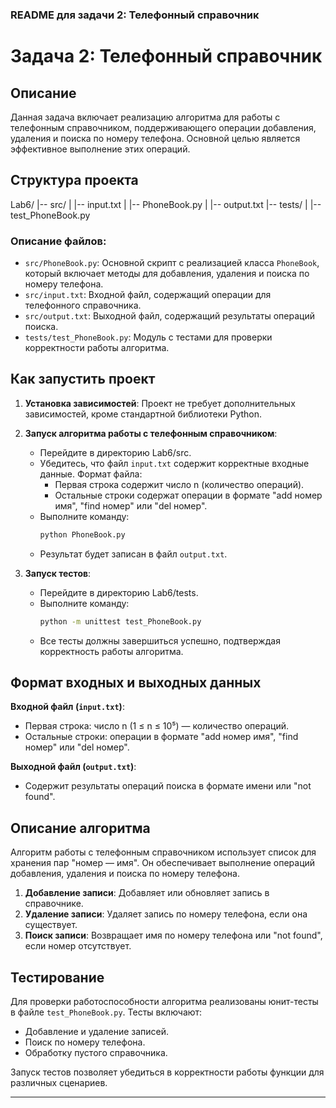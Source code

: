 ### README для задачи 2: Телефонный справочник

# Задача 2: Телефонный справочник

## Описание
Данная задача включает реализацию алгоритма для работы с телефонным справочником, поддерживающего операции добавления, удаления и поиска по номеру телефона. Основной целью является эффективное выполнение этих операций.

## Структура проекта
Lab6/
|-- src/
| |-- input.txt
| |-- PhoneBook.py
| |-- output.txt
|-- tests/
| |-- test_PhoneBook.py


### Описание файлов:
- `src/PhoneBook.py`: Основной скрипт с реализацией класса `PhoneBook`, который включает методы для добавления, удаления и поиска по номеру телефона.
- `src/input.txt`: Входной файл, содержащий операции для телефонного справочника.
- `src/output.txt`: Выходной файл, содержащий результаты операций поиска.
- `tests/test_PhoneBook.py`: Модуль с тестами для проверки корректности работы алгоритма.

## Как запустить проект
1. **Установка зависимостей**: Проект не требует дополнительных зависимостей, кроме стандартной библиотеки Python.
2. **Запуск алгоритма работы с телефонным справочником**:
   - Перейдите в директорию Lab6/src.
   - Убедитесь, что файл `input.txt` содержит корректные входные данные. Формат файла:
     - Первая строка содержит число n (количество операций).
     - Остальные строки содержат операции в формате "add номер имя", "find номер" или "del номер".
   - Выполните команду:
     ```sh
     python PhoneBook.py
     ```
   - Результат будет записан в файл `output.txt`.

3. **Запуск тестов**:
   - Перейдите в директорию Lab6/tests.
   - Выполните команду:
     ```sh
     python -m unittest test_PhoneBook.py
     ```
   - Все тесты должны завершиться успешно, подтверждая корректность работы алгоритма.

## Формат входных и выходных данных
**Входной файл (`input.txt`)**:
- Первая строка: число n (1 ≤ n ≤ 10⁵) — количество операций.
- Остальные строки: операции в формате "add номер имя", "find номер" или "del номер".

**Выходной файл (`output.txt`)**:
- Содержит результаты операций поиска в формате имени или "not found".

## Описание алгоритма
Алгоритм работы с телефонным справочником использует список для хранения пар "номер — имя". Он обеспечивает выполнение операций добавления, удаления и поиска по номеру телефона.

1. **Добавление записи**: Добавляет или обновляет запись в справочнике.
2. **Удаление записи**: Удаляет запись по номеру телефона, если она существует.
3. **Поиск записи**: Возвращает имя по номеру телефона или "not found", если номер отсутствует.

## Тестирование
Для проверки работоспособности алгоритма реализованы юнит-тесты в файле `test_PhoneBook.py`. Тесты включают:
- Добавление и удаление записей.
- Поиск по номеру телефона.
- Обработку пустого справочника.

Запуск тестов позволяет убедиться в корректности работы функции для различных сценариев.

---
